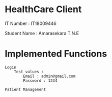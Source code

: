 # HealthCare Client
IT Number : IT18009446

Student Name : Amarasekara T.N.E


# Implemented Functions

	Login
		Test values :
			Email : admin@gmail.com
			Password : 1234
		
	Patient Management

